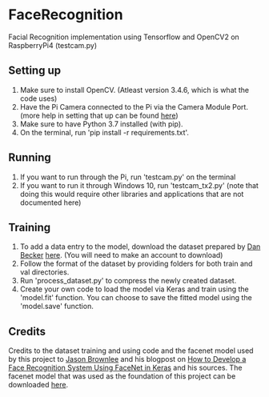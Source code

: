 # FaceRecognition
Facial Recognition implementation using Tensorflow and OpenCV2 on RaspberryPi4 (testcam.py)

## Setting up
1. Make sure to install OpenCV. (Atleast version 3.4.6, which is what the code uses) 
2. Have the Pi Camera connected to the Pi via the Camera Module Port. (more help in setting that up can be found [here](https://projects.raspberrypi.org/en/projects/getting-started-with-picamera))
3. Make sure to have Python 3.7 installed (with pip).
4. On the terminal, run 'pip install -r requirements.txt'.

## Running
1. If you want to run through the Pi, run 'testcam.py' on the terminal
2. If you want to run it through Windows 10, run 'testcam_tx2.py' (note that doing this would require other libraries and applications that are not documented here)

## Training
1. To add a data entry to the model, download the dataset prepared by [Dan Becker](https://www.linkedin.com/in/dansbecker/) [here](https://www.kaggle.com/dansbecker/5-celebrity-faces-dataset). (You will need to make an account to download)
2. Follow the format of the dataset by providing folders for both train and val directories.
3. Run 'process_dataset.py' to compress the newly created dataset. 
4. Create your own code to load the model via Keras and train using the 'model.fit' function. You can choose to save the fitted model using the 'model.save' function.

## Credits
Credits to the dataset training and using code and the facenet model used by this project to [Jason Brownlee](https://machinelearningmastery.com/about/) and his blogpost on [How to Develop a Face Recognition System Using FaceNet in Keras](https://machinelearningmastery.com/how-to-develop-a-face-recognition-system-using-facenet-in-keras-and-an-svm-classifier/) and his sources. The facenet model that was used as the foundation of this project can be downloaded [here](https://drive.google.com/drive/folders/1pwQ3H4aJ8a6yyJHZkTwtjcL4wYWQb7bn). 
